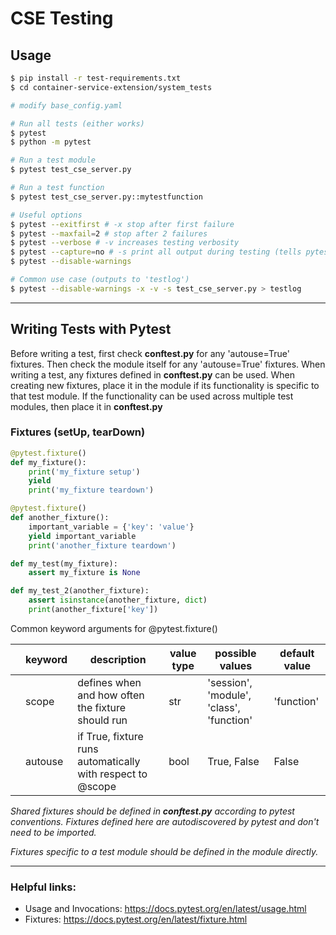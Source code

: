 # CSE Testing

## Usage

```bash
$ pip install -r test-requirements.txt
$ cd container-service-extension/system_tests

# modify base_config.yaml

# Run all tests (either works)
$ pytest
$ python -m pytest

# Run a test module
$ pytest test_cse_server.py

# Run a test function
$ pytest test_cse_server.py::mytestfunction

# Useful options
$ pytest --exitfirst # -x stop after first failure
$ pytest --maxfail=2 # stop after 2 failures
$ pytest --verbose # -v increases testing verbosity
$ pytest --capture=no # -s print all output during testing (tells pytest not to capture output)
$ pytest --disable-warnings

# Common use case (outputs to 'testlog')
$ pytest --disable-warnings -x -v -s test_cse_server.py > testlog
```

---

## Writing Tests with Pytest

Before writing a test, first check **conftest.py** for any 'autouse=True' fixtures. Then check
the module itself for any 'autouse=True' fixtures. When writing a test, any fixtures
defined in **conftest.py** can be used. When creating new fixtures, place it in the module
if its functionality is specific to that test module. If the functionality can be used
across multiple test modules, then place it in **conftest.py**

### Fixtures (setUp, tearDown)

```python
@pytest.fixture()
def my_fixture():
    print('my_fixture setup')
    yield
    print('my_fixture teardown')

@pytest.fixture()
def another_fixture():
    important_variable = {'key': 'value'}
    yield important_variable
    print('another_fixture teardown')

def my_test(my_fixture):
    assert my_fixture is None

def my_test_2(another_fixture):
    assert isinstance(another_fixture, dict)
    print(another_fixture['key'])
```

Common keyword arguments for @pytest.fixture()

|   | keyword | description                                                | value type | possible values                          | default value |
|---|---------|------------------------------------------------------------|------------|------------------------------------------|---------------|
|   | scope   | defines when and how often the fixture should run          | str        | 'session', 'module', 'class', 'function' | 'function'    |
|   | autouse | if True, fixture runs automatically with respect to @scope | bool       | True, False                              | False         |

*Shared fixtures should be defined in **conftest.py** according to pytest conventions. Fixtures defined here are autodiscovered by pytest and don't need to be imported.*

*Fixtures specific to a test module should be defined in the module directly.*

---

### Helpful links:

- Usage and Invocations: https://docs.pytest.org/en/latest/usage.html
- Fixtures: https://docs.pytest.org/en/latest/fixture.html
